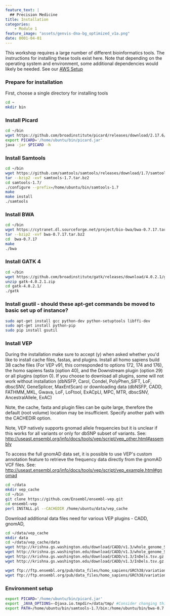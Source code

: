 ```yaml
---
feature_text: |
  ## Precision Medicine
title: Installation
categories:
    - Module 1
feature_image: "assets/genvis-dna-bg_optimized_v1a.png"
date: 0001-04-01
---
```


This workshop requires a large number of different bioinformatics tools. The instructions for installing these tools exist here. Note that depending on the operating system and environment, some additional dependencies would likely be needed. See our [AWS Setup](/module )

### Prepare for installation
First, choose a single directory for installing tools

```bash
cd ~
mkdir bin
```

### Install Picard

```bash
cd ~/bin
wget https://github.com/broadinstitute/picard/releases/download/2.17.6/picard.jar
export PICARD='/home/ubuntu/bin/picard.jar'
java -jar $PICARD -h
```

### Install Samtools

```bash
cd ~/bin
wget https://github.com/samtools/samtools/releases/download/1.7/samtools-1.7.tar.bz2
tar --bzip2 -xvf samtools-1.7.tar.bz2
cd samtools-1.7/
./configure --prefix=/home/ubuntu/bin/samtools-1.7
make
make install
./samtools
```

### Install BWA
```bash
cd ~/bin
wget https://cytranet.dl.sourceforge.net/project/bio-bwa/bwa-0.7.17.tar.bz2
tar --bzip2 -xvf bwa-0.7.17.tar.bz2
cd  bwa-0.7.17
make
./bwa
```

### Install GATK 4

```bash
cd ~/bin
wget https://github.com/broadinstitute/gatk/releases/download/4.0.2.1/gatk-4.0.2.1.zip
unzip gatk-4.0.2.1.zip
cd gatk-4.0.2.1/
./gatk
```

### Install gsutil - should these apt-get commands be moved to basic set up of instance?

```bash
sudo apt-get install gcc python-dev python-setuptools libffi-dev
sudo apt-get install python-pip
sudo pip install gsutil
```

### Install VEP

During the installation make sure to accept (y) when asked whether you'd like to install cache files, fastas, and plugins.
Install all homo sapiens build 38 cache files (For VEP v91, this corresponded to options 172, 174 and 176), the homo sapiens fasta (option 40), and the Downstream plugin (option 29) or all plugins (option 0).
If you choose to download all plugins, some will not work without installation (dbNSFP, Carol, Condel, PolyPhen_SIFT, LoF, dbscSNV, GeneSplicer, MaxEntScan) or downloading data (dbNSFP, CADD, FATHMM_MKL, Gwava, LoF, LoFtool, ExACpLI, MPC, MTR, dbscSNV, AncestralAllele, ExAC)

Note, the cache, fasta and plugin files can be quite large, therefore the default (root volume) location may be insufficient. Specify another path with the CACHEDIR option.

Note, VEP natively supports gnomad allele frequencies but it is unclear if this works for all variants or only for dbSNP subset of variants.
See: http://useast.ensembl.org/info/docs/tools/vep/script/vep_other.html#assembly

To access the full gnomAD data set, it is possible to use VEP's custom annotation feature to retrieve the frequency data directly from the gnomAD VCF files. See: http://useast.ensembl.org/info/docs/tools/vep/script/vep_example.html#gnomad

```bash
cd ~/data
mkdir vep_cache
cd ~/bin
git clone https://github.com/Ensembl/ensembl-vep.git
cd ensembl-vep
perl INSTALL.pl --CACHEDIR /home/ubuntu/data/vep_cache
```

Download additional data files need for various VEP plugins - CADD, gnomAD, 

```bash
cd ~/data/vep_cache
mkdir data
cd ~/data/vep_cache/data
wget http://krishna.gs.washington.edu/download/CADD/v1.3/whole_genome_SNVs.tsv.gz
wget http://krishna.gs.washington.edu/download/CADD/v1.3/whole_genome_SNVs.tsv.gz.tbi
wget http://krishna.gs.washington.edu/download/CADD/v1.3/InDels.tsv.gz
wget http://krishna.gs.washington.edu/download/CADD/v1.3/InDels.tsv.gz.tbi

wget ftp://ftp.ensembl.org/pub/data_files/homo_sapiens/GRCh38/variation_genotype/gnomad.exomes.r2.0.1.sites.GRCh38.noVEP.vcf.gz
wget ftp://ftp.ensembl.org/pub/data_files/homo_sapiens/GRCh38/variation_genotype/gnomad.exomes.r2.0.1.sites.GRCh38.noVEP.vcf.gz.tbi
```

### Environment setup

```bash
export PICARD='/home/ubuntu/bin/picard.jar'
export _JAVA_OPTIONS=-Djava.io.tmpdir=/data/tmp/ #Consider changing this to separate volume for performance
export PATH=/home/ubuntu/bin/samtools-1.7/bin:/home/ubuntu/bin/bwa-0.7.17:/home/ubuntu/bin/gatk-4.0.2.1:$PATH
```

